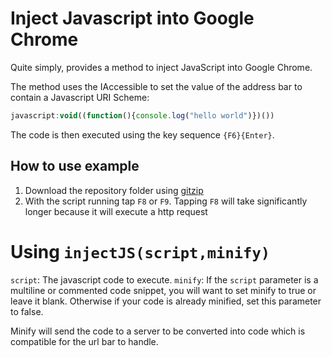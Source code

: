 # Inject Javascript into Google Chrome

Quite simply, provides a method to inject JavaScript into Google Chrome.

The method uses the IAccessible to set the value of the address bar to contain a Javascript URI Scheme:

```js
javascript:void((function(){console.log("hello world")})())
```

The code is then executed using the key sequence `{F6}{Enter}`.

## How to use example

1. Download the repository folder using [gitzip](http://kinolien.github.io/gitzip/)
2. With the script running tap `F8` or `F9`. Tapping `F8` will take significantly longer because it will execute a http request

# Using `injectJS(script,minify)`

`script`: The javascript code to execute.
`minify`: If the `script` parameter is a multiline or commented code snippet, you will want to set minify to true or leave it blank. Otherwise if your code is already minified, set this parameter to false.

Minify will send the code to a server to be converted into code which is compatible for the url bar to handle.

